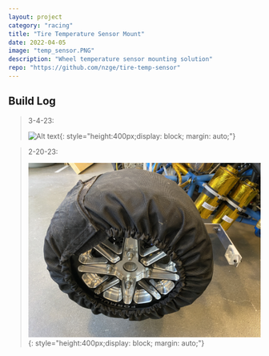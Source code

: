 ```yaml
---
layout: project
category: "racing"
title: "Tire Temperature Sensor Mount"
date: 2022-04-05
image: "temp_sensor.PNG"
description: "Wheel temperature sensor mounting solution"
repo: "https://github.com/nzge/tire-temp-sensor"
---
```




## Build Log
> 3-4-23: 
>
> ![Alt text](/assets/media/tire-temp_media/mold-prep.JPG){: 
style="height:400px;display: block; margin: auto;"}


> 2-20-23: 
>
> ![Alt text](/assets/media/tire-temp_media/test-mount.JPG){: 
style="height:400px;display: block; margin: auto;"}


